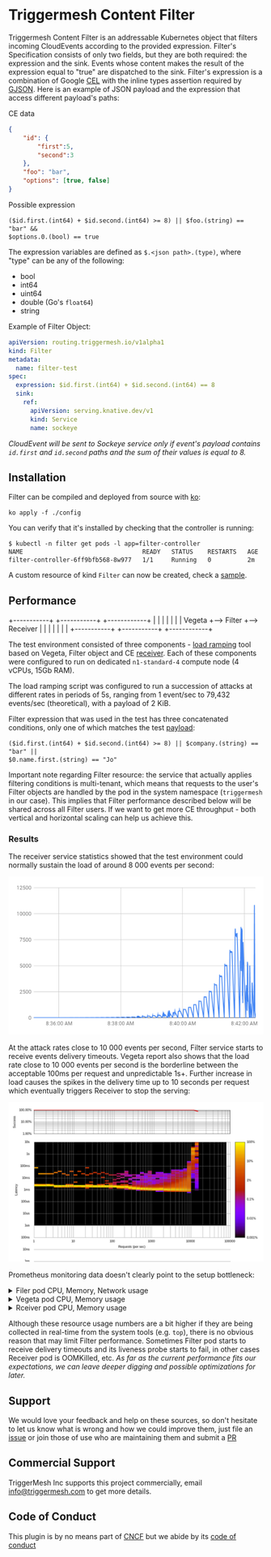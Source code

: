 # Triggermesh Content Filter

Triggermesh Content Filter is an addressable Kubernetes object that filters
incoming CloudEvents according to the provided expression. Filter's
Specification consists of only two fields, but they are both required: the
expression and the sink. Events whose content makes the result of the expression
equal to "true" are dispatched to the sink. Filter's expression is a combination
of Google [CEL](https://github.com/google/cel-spec) with the inline types
assertion required by [GJSON](https://github.com/tidwall/gjson). Here is an
example of JSON payload and the expression that access different payload's
paths:

CE data
```json
{
    "id": {
        "first":5,
        "second":3
    },
    "foo": "bar",
    "options": [true, false]
}
```

Possible expression
```
($id.first.(int64) + $id.second.(int64) >= 8) || $foo.(string) == "bar" &&
$options.0.(bool) == true
```

The expression variables are defined as `$.<json path>.(type)`, where "type" can
be any of the following:
- bool
- int64
- uint64
- double (Go's `float64`)
- string


Example of Filter Object:

```yaml
apiVersion: routing.triggermesh.io/v1alpha1
kind: Filter
metadata:
  name: filter-test
spec:
  expression: $id.first.(int64) + $id.second.(int64) == 8
  sink:
    ref:
      apiVersion: serving.knative.dev/v1
      kind: Service
      name: sockeye
```
<i>CloudEvent will be sent to Sockeye service only if event's payload contains
`id.first` and `id.second` paths and the sum of their values is equal to 8.</i>


## Installation

Filter can be compiled and deployed from source with
[ko](https://github.com/google/ko):

```
ko apply -f ./config
```

You can verify that it's installed by checking that the controller is running:

```
$ kubectl -n filter get pods -l app=filter-controller
NAME                                 READY   STATUS    RESTARTS   AGE
filter-controller-6ff9bfb568-8w977   1/1     Running   0          2m
```

A custom resource of kind `Filter` can now be created, check a
[sample](config/samples/filter.yaml).


## Performance

+-----------+  +-----------+  +------------+
|           |  |           |  |            |
| Vegeta    +--> Filter    +--> Receiver   |
|           |  |           |  |            |
+-----------+  +-----------+  +------------+

The test environment consisted of three components -
[load ramping](https://github.com/triggermesh/test-infra/tree/main/perf/load-ramping)
tool based on Vegeta, Filter object and CE
[receiver](https://github.com/triggermesh/test-infra/tree/main/perf/thrpt-receiver).
Each of these components were configured to run on dedicated `n1-standard-4`
compute node (4 vCPUs, 15Gb RAM).

The load ramping script was configured to run a succession of attacks at
different rates in periods of 5s, ranging from 1 event/sec to 79,432 events/sec
(theoretical), with a payload of 2 KiB.

Filter expression that was used in the test has three concatenated conditions,
only one of which matches the test
[payload](https://github.com/triggermesh/test-infra/blob/660fda78e08edbf1b3a2034777a69f2f72590cfb/perf/load-ramping/sample-ce-data.json):

```
($id.first.(int64) + $id.second.(int64) >= 8) || $company.(string) == "bar" ||
$0.name.first.(string) == "Jo"
```

Important note regarding Filter resource: the service that actually applies
filtering conditions is multi-tenant, which means that requests to the user's
Filter objects are handled by the pod in the system namespace (`triggermesh` in
our case). This implies that Filter performance described below will be shared
across all Filter users. If we want to get more CE throughput - both vertical
and horizontal scaling can help us achieve this.

### Results

The receiver service statistics showed that the test environment could normally
sustain the load of around 8 000 events per second:

![receiver status](./.assets/receiver-stats.png)

At the attack rates close to 10 000 events per second, Filter service starts to
receive events delivery timeouts. Vegeta report also shows that the load rate
close to 10 000 events per second is the borderline between the acceptable 100ms
per request and unpredictable 1s+. Further increase in load causes the spikes in
the delivery time up to 10 seconds per request which eventually triggers
Receiver to stop the serving:

![vegeta status](./.assets/vegeta-stats.png)

Prometheus monitoring data doesn't clearly point to the setup bottleneck: 

<details><summary>Filer pod CPU, Memory, Network usage</summary>
<p>

![filter CPU and memory](./.assets/prom-filter-cpu-mem.png)
![filter Network](./.assets/prom-filter-svc-net.png)

</p>
</details>

<details><summary>Vegeta pod CPU, Memory usage</summary>
<p>

![vegeta CPU and memory](./.assets/prom-vegeta-cpu-mem.png)

</p>
</details>


<details><summary>Rceiver pod CPU, Memory usage</summary>
<p>

![receiver CPU and memory](./.assets/prom-rcvr-cpu-mem.png)

</p>
</details>


Although these resource usage numbers are a bit higher if they are being
collected in real-time from the system tools (e.g. `top`), there is no obvious
reason that may limit Filter performance. Sometimes Filter pod starts to receive
delivery timeouts and its liveness probe starts to fail, in other cases Receiver
pod is OOMKilled, etc. <i>As far as the current performance fits our
expectations, we can leave deeper digging and possible optimizations for
later.</i>

## Support

We would love your feedback and help on these sources, so don't hesitate to let
us know what is wrong and how we could improve them, just file an
[issue](https://github.com/triggermesh/filter/issues/new) or join those of use
who are maintaining them and submit a
[PR](https://github.com/triggermesh/filter/compare)

## Commercial Support

TriggerMesh Inc supports this project commercially, email info@triggermesh.com
to get more details.

## Code of Conduct

This plugin is by no means part of [CNCF](https://www.cncf.io/) but we abide by
its
[code of conduct](https://github.com/cncf/foundation/blob/master/code-of-conduct.md)

